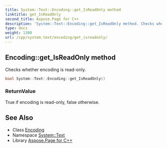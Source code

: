```yaml
---
title: System::Text::Encoding::get_IsReadOnly method
linktitle: get_IsReadOnly
second_title: Aspose.Page for C++
description: 'System::Text::Encoding::get_IsReadOnly method. Checks whether encoding is read-only in C++.'
type: docs
weight: 1300
url: /cpp/system.text/encoding/get_isreadonly/
---
```

## Encoding::get_IsReadOnly method


Checks whether encoding is read-only.

```cpp
bool System::Text::Encoding::get_IsReadOnly()
```


### ReturnValue

True if encoding is read-only, false otherwise.

## See Also

* Class [Encoding](../)
* Namespace [System::Text](../../)
* Library [Aspose.Page for C++](../../../)
